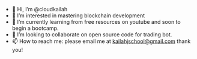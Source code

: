 - 👋 Hi, I’m @cloudkailah
- 👀 I’m interested in mastering blockchain development
- 🌱 I’m currently learning from free resources on youtube and soon to begin a bootcamp.
- 💞️ I’m looking to collaborate on open source code for trading bot.
- 📫 How to reach me: please email me at kailahjschool@gmail.com thank you!

<!---
cloudkailah/cloudkailah is a ✨ special ✨ repository because its `README.md` (this file) appears on your GitHub profile.
You can click the Preview link to take a look at your changes.
--->
